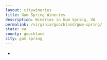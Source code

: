 ```yaml
---
layout: citywineries
title: Gum Spring Wineries
description: Wineries in Gum Spring, VA
permalink: /virginia/goochland/gum-spring/
state: va
county: goochland
city: gum spring
---
```

-
